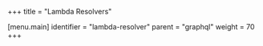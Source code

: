 +++
title = "Lambda Resolvers"

[menu.main]
  identifier = "lambda-resolver"
  parent = "graphql"
  weight = 70
+++
